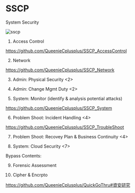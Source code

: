 # SSCP
System Security

![sscp](https://scontent.ftpe8-3.fna.fbcdn.net/v/t1.0-9/93498099_154086822747821_8646231739120746496_o.jpg?_nc_cat=106&_nc_sid=8024bb&_nc_ohc=264xCYAOt0MAX8KbLm1&_nc_ht=scontent.ftpe8-3.fna&oh=30990bf15de3b4dfc0809fbcb1461491&oe=5EBA16B0)

1. Access Control 

https://github.com/QueenieCplusplus/SSCP_AccessControl

2. Network 

https://github.com/QueenieCplusplus/SSCP_Network

3. Admin: Physical Security <2>

4. Admin: Change Mgmt Duty <2>

5. System: Monitor (identify & analysis potential attacks) 

https://github.com/QueenieCplusplus/SSCP_System

6. Problem Shoot: Incident Handling <4>

https://github.com/QueenieCplusplus/SSCP_TroubleShoot

7. Problem Shoot: Recovey Plan & Business Continuity <4>

8. System: Cloud Security <7>

Bypass Contents:

9. Forensic Assessment 

10. Cipher & Encrpto 

https://github.com/QueenieCplusplus/QuickGoThru#資安研究



